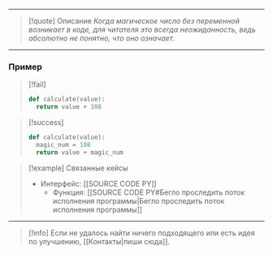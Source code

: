 ***

>[!quote] Описание
_Когда магическое число без переменной возникает в коде, для читателя это всегда неожиданность, ведь абсолютно не понятно, что оно означает._

***
### Пример

> [!fail]
>```python
>def calculate(value):
>	return value + 108
>```

> [!success]
> ```python
>def calculate(value):
>	magic_num = 108
>	return value + magic_num
>```

> [!example] Связанные кейсы
>- Интерфейс: [[SOURCE CODE PY]]
>	- Функция: [[SOURCE CODE PY#Бегло проследить поток исполнения программы|Бегло проследить поток исполнения программы]]

***

> [!info]
> Если не удалось найти ничего подходящего или есть идея по улучшению, [[Контакты|пиши сюда]].
